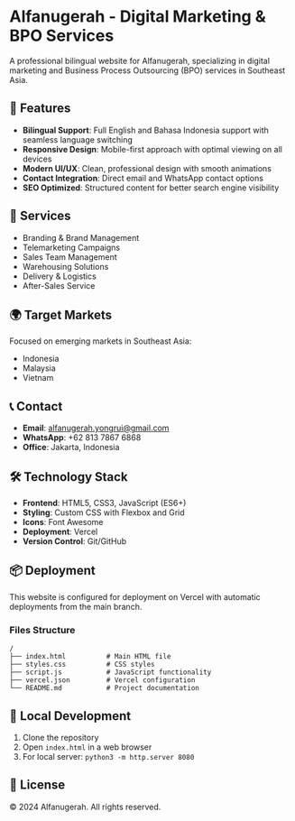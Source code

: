 # Alfanugerah - Digital Marketing & BPO Services

A professional bilingual website for Alfanugerah, specializing in digital marketing and Business Process Outsourcing (BPO) services in Southeast Asia.

## 🌟 Features

- **Bilingual Support**: Full English and Bahasa Indonesia support with seamless language switching
- **Responsive Design**: Mobile-first approach with optimal viewing on all devices
- **Modern UI/UX**: Clean, professional design with smooth animations
- **Contact Integration**: Direct email and WhatsApp contact options
- **SEO Optimized**: Structured content for better search engine visibility

## 🚀 Services

- Branding & Brand Management
- Telemarketing Campaigns
- Sales Team Management
- Warehousing Solutions
- Delivery & Logistics
- After-Sales Service

## 🌍 Target Markets

Focused on emerging markets in Southeast Asia:
- Indonesia
- Malaysia
- Vietnam

## 📞 Contact

- **Email**: alfanugerah.yongrui@gmail.com
- **WhatsApp**: +62 813 7867 6868
- **Office**: Jakarta, Indonesia

## 🛠️ Technology Stack

- **Frontend**: HTML5, CSS3, JavaScript (ES6+)
- **Styling**: Custom CSS with Flexbox and Grid
- **Icons**: Font Awesome
- **Deployment**: Vercel
- **Version Control**: Git/GitHub

## 📦 Deployment

This website is configured for deployment on Vercel with automatic deployments from the main branch.

### Files Structure
```
/
├── index.html          # Main HTML file
├── styles.css          # CSS styles
├── script.js           # JavaScript functionality
├── vercel.json         # Vercel configuration
└── README.md           # Project documentation
```

## 🔧 Local Development

1. Clone the repository
2. Open `index.html` in a web browser
3. For local server: `python3 -m http.server 8080`

## 📄 License

© 2024 Alfanugerah. All rights reserved.